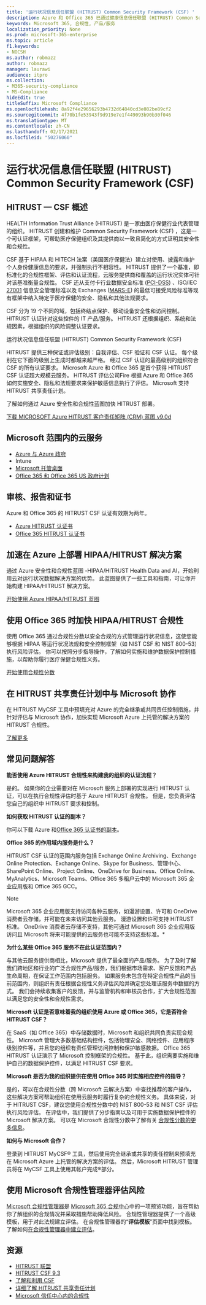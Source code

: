 ```yaml
---
title: '运行状况信息信任联盟 (HITRUST) Common Security Framework (CSF) '
description: Azure 和 Office 365 已通过健康信息信任联盟 (HITRUST) Common Security Framework (CSF) 。
keywords: Microsoft 365, 合规性, 产品/服务
localization_priority: None
ms.prod: microsoft-365-enterprise
ms.topic: article
f1.keywords:
- NOCSH
ms.author: robmazz
author: robmazz
manager: laurawi
audience: itpro
ms.collection:
- M365-security-compliance
- MS-Compliance
hideEdit: true
titleSuffix: Microsoft Compliance
ms.openlocfilehash: 8a92f4e29656293b4732d64840cd3e082be89cf2
ms.sourcegitcommit: 4f70b1fe53943f9d919e7e1f449093b90b30f046
ms.translationtype: MT
ms.contentlocale: zh-CN
ms.lasthandoff: 02/17/2021
ms.locfileid: "50276060"
---
```

# <a name="health-information-trust-alliance-hitrust-common-security-framework-csf"></a>运行状况信息信任联盟 (HITRUST) Common Security Framework (CSF) 

## <a name="hitrust--csf-overview"></a>HITRUST — CSF 概述

HEALTH Information Trust Alliance (HITRUST) 是一家由医疗保健行业代表管理的组织。 HITRUST 创建和维护 Common Security Framework (CSF) ，这是一个可认证框架，可帮助医疗保健组织及其提供商以一致且简化的方式证明其安全性和合规性。

CSF 基于 HIPAA 和 HITECH 法案（美国医疗保健法）建立对使用、披露和维护个人身份健康信息的要求，并强制执行不相容性。 HITRUST 提供了一个基准，即标准化的合规性框架、评估和认证流程，云服务提供商和覆盖的运行状况实体可针对该基准衡量合规性。 CSF 还从支付卡行业数据安全标准 ([PCI-DSS](https://www.microsoft.com/trustcenter/compliance/pci)) 、ISO/IEC [27001](https://www.microsoft.com/trustcenter/compliance/iso-iec-27001) 信息安全管理标准以及 Exchanges ([MARS-E](https://www.microsoft.com/trustcenter/compliance/mars-e)) 的最低可接受风险标准等现有框架中纳入特定于医疗保健的安全、隐私和其他法规要求。

CSF 分为 19 个不同的域，包括终结点保护、移动设备安全性和访问控制。 HITRUST 认证针对这些控件的 IT 产品/服务。 HITRUST 还根据组织、系统和法规因素，根据组织的风险调整认证要求。

运行状况信息信任联盟 (HITRUST) Common Security Framework (CSF) 

HITRUST 提供三种保证或评估级别：自我评估、CSF 验证和 CSF 认证。 每个级别在它下面的级别上生成时都越来越严格。 经过 CSF 认证的最高级别的组织符合 CSF 的所有认证要求。 Microsoft Azure 和 Office 365 是首个获得 HITRUST CSF 认证超大规模云服务。 HITRUST 评估公司Fire 根据 Azure 和 Office 365 如何实施安全、隐私和法规要求来保护敏感信息执行了评估。 Microsoft 支持 HITRUST 共享责任计划。

了解如何通过 Azure 安全性和合规性蓝图加快 HITRUST 部署。

[下载 MICROSOFT Azure HITRUST 客户责任矩阵 (CRM) 蓝图 v9.0d](https://servicetrust.microsoft.com/ViewPage/Blueprint?command=Download&downloadType=Document&downloadId=3ccde498-4761-4be0-be8b-cd8d379a3a4f&docTab=fc060920-cdb8-11e7-bacf-0bf52b09d912_Healthcare_Blueprint)

## <a name="microsoft-in-scope-cloud-services"></a>Microsoft 范围内的云服务

- [Azure 与 Azure 政府](https://aka.ms/AzureCompliance)
- Intune
- [Microsoft 托管桌面](/microsoft-365/managed-desktop/intro/compliance)
- [Office 365 和 Office 365 US 政府计划](https://go.microsoft.com/fwlink/p/?LinkID=2077751)

## <a name="audits-reports-and-certificates"></a>审核、报告和证书

Azure 和 Office 365 的 HITRUST CSF 认证有效期为两年。

- [Azure HITRUST 认证书](https://servicetrust.microsoft.com/ViewPage/MSComplianceGuideV3?command=Download&downloadType=Document&downloadId=02eaae7a-9d65-42e6-aec8-a8e22de1a494&tab=7027ead0-3d6b-11e9-b9e1-290b1eb4cdeb&docTab=7027ead0-3d6b-11e9-b9e1-290b1eb4cdeb_GRC_Assessment_Reports)
- [Office 365 HITRUST 认证书](https://aka.ms/O365HITRUSTcertification)

## <a name="accelerate-your-deployment-of-hipaahitrust-solutions-on-azure"></a>加速在 Azure 上部署 HIPAA/HITRUST 解决方案

通过 Azure 安全性和合规性蓝图 -HIPAA/HITRUST Health Data and AI，开始利用云对运行状况数据解决方案的优势。 此蓝图提供了一些工具和指南，可让你开始构建 HIPAA/HITRUST 解决方案。

[开始使用 Azure HIPAA/HITRUST 蓝图](/azure/governance/blueprints/samples/hipaa-hitrust/)

## <a name="accelerate-your-hipaahitrust-compliance-when-using-office-365"></a>使用 Office 365 时加快 HIPAA/HITRUST 合规性

使用 Office 365 通过合规性分数以安全合规的方式管理运行状况信息，这使您能够根据 HIPAA 等运行状况法规和安全控制框架（如 NIST CSF 和 NIST 800-53）执行风险评估。 你可以按照分步指导操作，了解如何实施和维护数据保护控制措施，以帮助你履行医疗保健合规性义务。

[开始使用合规性分数](/microsoft-365/compliance/compliance-manager)

## <a name="collaborate-with-microsoft-in-the-hitrust-shared-responsibility-program"></a>在 HITRUST 共享责任计划中与 Microsoft 协作

在 HITRUST MyCSF 工具中预填充对 Azure 的完全继承或共同责任控制措施，并针对评估与 Microsoft 协作，加快实现 Microsoft Azure 上托管的解决方案的 HITRUST 合规性。

[了解更多](https://go.microsoft.com/fwlink/p/?linkid=2100268)

## <a name="frequently-asked-questions"></a>常见问题解答

**能否使用 Azure HITRUST 合规性来构建我的组织的认证流程？**

是的。 如果你的企业需要对在 Microsoft 服务上部署的实现进行 HITRUST 认证，可以在执行合规性评估时基于 Azure HITRUST 合规性。 但是，您负责评估您自己的组织中 HITRUST 要求和控制。

**如何获取 HITRUST 认证的副本？**

你可以下载 Azure 和[Office 365 认证书的副本](https://aka.ms/O365HITRUSTcertification)。 [](https://servicetrust.microsoft.com/ViewPage/MSComplianceGuideV3?command=Download&downloadType=Document&downloadId=02eaae7a-9d65-42e6-aec8-a8e22de1a494&tab=7027ead0-3d6b-11e9-b9e1-290b1eb4cdeb&docTab=7027ead0-3d6b-11e9-b9e1-290b1eb4cdeb_GRC_Assessment_Reports)

**Office 365 的作用域内服务是什么？**

HITRUST CSF 认证的范围内服务包括 Exchange Online Archiving、Exchange Online Protection、Exchange Online、Skype for Business、管理中心、SharePoint Online、Project Online、OneDrive for Business、Office Online、MyAnalytics、Microsoft Teams、Office 365 多租户云中的 Microsoft 365 企业应用版和 Office 365 GCC。

> [!NOTE]
> Microsoft 365 企业应用版支持访问各种云服务，如漫游设置、许可和 OneDrive 消费者云存储，并可能在未来访问其他云服务。 漫游设置和许可支持 HITRUST 标准。 OneDrive 消费者云存储不支持，其他可通过 Microsoft 365 企业应用版访问且 Microsoft 将来可能提供的云服务也可能不支持这些标准。*

**为什么某些 Office 365 服务不在此认证范围内？**

与其他云服务提供商相比，Microsoft 提供了最全面的产品/服务。 为了及时了解我们跨地区和行业的广泛合规性产品/服务，我们根据市场需求、客户反馈和产品生命周期，在保证工作范围内包括服务。 如果服务未包含在特定合规性产品的当前范围内，则组织有责任根据合规性义务评估风险并确定您处理该服务中数据的方式。 我们会持续收集客户的反馈，并与监管机构和审核员合作，扩大合规性范围以满足您的安全性和合规性需求。

**Microsoft 认证是否意味着我的组织使用 Azure 或 Office 365，它是否符合 HITRUST CSF？**

在 SaaS（如 Office 365）中存储数据时，Microsoft 和组织共同负责实现合规性。 Microsoft 管理大多数基础结构控件，包括物理安全、网络控件、应用程序级别控件等，并且您的组织有责任管理访问控制和保护敏感数据。 Office 365 HITRUST 认证演示了 Microsoft 控制框架的合规性。 基于此，组织需要实施和维护自己的数据保护控件，以满足 HITRUST CSF 要求。

**Microsoft 是否为我的组织提供在使用 Office 365 时实施相应控件的指导？**

是的，可以在合规性分数（跨 Microsoft 云解决方案）中查找推荐的客户操作，这些解决方案可帮助组织在使用云服务时履行复杂的合规性义务。 具体来说，对于 HITRUST CSF，建议您使用合规性分数中的 NIST 800-53 和 NIST CSF 评估执行风险评估。 在评估中，我们提供了分步指南以及可用于实施数据保护控件的 Microsoft 解决方案。 可以在 Microsoft 合规性分数中了解有关 [合规性分数的更多信息](/microsoft-365/compliance/compliance-manager)。

**如何与 Microsoft 合作？**

登录到 HITRUST MyCSF® 工具，然后使用完全继承或共享的责任控制来预填充在 Microsoft Azure 上托管的解决方案的评估。 然后，Microsoft HITRUST 管理员将在 MyCSF 工具上使用其帐户完成®部分。

## <a name="use-microsoft-compliance-manager-to-assess-your-risk"></a>使用 Microsoft 合规性管理器评估风险

[Microsoft 合规性管理器](/microsoft-365/compliance/compliance-manager)是 [Microsoft 365 合规中心](/microsoft-365/compliance/microsoft-365-compliance-center)中的一项预览功能，旨在帮助你了解组织的合规情况并采取措施帮助降低风险。 合规性管理器提供了一个高级模板，用于对此法规建立评估。 在合规性管理器的“**评估模板**”页面中找到模板。 了解如何[在合规性管理器中建立评估](/microsoft-365/compliance/compliance-manager-assessments)。

## <a name="resources"></a>资源

- [HITRUST 联盟](https://hitrustalliance.net/)
- [HITRUST CSF 9.3](https://hitrustalliance.net/csf-license-agreement/)
- [了解和利用 CSF](https://hitrustalliance.net/understanding-leveraging-csf/)
- [详细了解 HITRUST 共享责任计划](https://go.microsoft.com/fwlink/p/?linkid=2100268)
- [Microsoft 信任中心内的合规性](https://www.microsoft.com/trust-center/compliance/compliance-overview)
